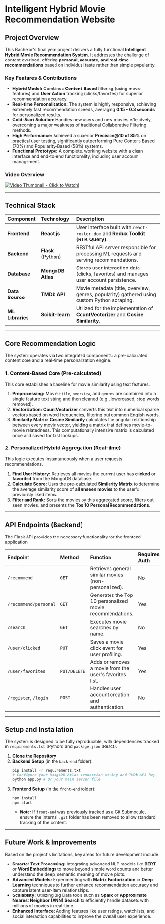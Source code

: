 # Intelligent Hybrid Movie Recommendation Website 

## Project Overview

This Bachelor's final year project delivers a fully functional **Intelligent Hybrid Movie Recommendation System**. It addresses the challenge of content overload, offering **personal, accurate, and real-time recommendations** based on individual taste rather than simple popularity.

### Key Features & Contributions

  * **Hybrid Model:** Combines **Content-Based** filtering (using movie features) and **User Action** tracking (clicks/favorites) for superior recommendation accuracy.
  * **Real-time Personalization:** The system is highly responsive, achieving extremely fast recommendation speeds, averaging **0.15 - 0.3 seconds** for personalized results.
  * **Cold-Start Solution:** Handles new users and new movies effectively, overcoming a major weakness of traditional Collaborative Filtering methods.
  * **High Performance:** Achieved a superior **Precision@10 of 85%** on practical user testing, significantly outperforming Pure Content-Based (70%) and Popularity-Based (58%) systems.
  * **Functional Prototype:** A complete, working website with a clean interface and end-to-end functionality, including user account management.

### Video Overview

[![Video Thumbnail - Click to Watch!]([path/to/your/thumbnail.png](https://youtu.be/EZ7PLJ-qDoo?si=JN86wKEZc9mkpUgZ))]([https://www.youtube.com/watch?v=YourVideoID](https://youtu.be/EZ7PLJ-qDoo?si=JN86wKEZc9mkpUgZ))

-----


## Technical Stack 

| Component | Technology | Description |
| :--- | :--- | :--- |
| **Frontend** | **React.js** | User interface built with `react-router-dom` and **Redux Toolkit (RTK Query)**. |
| **Backend** | **Flask** (Python) | RESTful API server responsible for processing ML requests and serving recommendations. |
| **Database** | **MongoDB Atlas** | Stores user interaction data (clicks, favorites) and manages user account persistence. |
| **Data Source** | **TMDb API** | Movie metadata (title, overview, genres, popularity) gathered using custom Python scraping. |
| **ML Libraries** | **Scikit-learn** | Utilized for the implementation of **CountVectorizer** and **Cosine Similarity**. |

-----

## Core Recommendation Logic 

The system operates via two integrated components: a pre-calculated content core and a real-time personalization engine.

### 1\. Content-Based Core (Pre-calculated)

This core establishes a baseline for movie similarity using text features.

1.  **Preprocessing:** Movie `title`, `overview`, and `genres` are combined into a single feature text string and then cleaned (e.g., lowercased, stop words removed).
2.  **Vectorization:** **CountVectorizer** converts this text into numerical sparse vectors based on word frequencies, filtering out common English words.
3.  **Similarity Matrix:** **Cosine Similarity** calculates the angular relationship between every movie vector, yielding a matrix that defines movie-to-movie relatedness. This computationally intensive matrix is calculated once and saved for fast lookups.

### 2\. Personalized Hybrid Aggregation (Real-time)

This logic executes instantaneously when a user requests recommendations.

1.  **Find User History:** Retrieves all movies the current user has **clicked** or **favorited** from the MongoDB database.
2.  **Calculate Score:** Uses the pre-calculated **Similarity Matrix** to determine the average similarity score of **all unseen movies** to the user's previously liked items.
3.  **Filter and Rank:** Sorts the movies by this aggregated score, filters out seen movies, and presents the **Top 10 Personal Recommendations**.

-----

## API Endpoints (Backend) 

The Flask API provides the necessary functionality for the frontend application:

| Endpoint | Method | Function | Requires Auth |
| :--- | :--- | :--- | :--- |
| `/recommend` | `GET` | Retrieves general similar movies (non-personalized). | No |
| `/recommend/personal`| `GET` | Generates the Top 10 personalized movie recommendations. | Yes |
| `/search` | `GET` | Executes movie searches by name. | No |
| `/user/clicked` | `PUT` | Saves a movie click event for user profiling. | Yes |
| `/user/favorites` | `PUT/DELETE` | Adds or removes a movie from the user's favorites list. | Yes |
| `/register`, `/login` | `POST` | Handles user account creation and authentication. | No |

-----

## Setup and Installation 

The system is designed to be fully reproducible, with dependencies tracked in `requirements.txt` (Python) and `package.json` (React).

1.  **Clone the Repository**
2.  **Backend Setup** (in the `back-end` folder):
    ```bash
    pip install -r requirements.txt
    # Configure your MongoDB Atlas connection string and TMDb API key
    python app.py # Or your main server file
    ```
3.  **Frontend Setup** (in the `front-end` folder):
    ```bash
    npm install
    npm start
    ```
      * ***Note:*** If `front-end` was previously tracked as a Git Submodule, ensure the internal `.git` folder has been removed to allow standard tracking of the content.

-----

## Future Work & Improvements 

Based on the project's limitations, key areas for future development include:

  * **Smarter Text Processing:** Integrating advanced NLP models like **BERT** or **Word Embeddings** to move beyond simple word counts and better understand the deep, semantic meaning of movie plots.
  * **Advanced Models:** Experimenting with **Matrix Factorization** or **Deep Learning** techniques to further enhance recommendation accuracy and capture latent user-item relationships.
  * **Scalability:** Utilizing Big Data tools such as **Spark** or **Approximate Nearest Neighbor (ANN) Search** to efficiently handle datasets with millions of movies in real-time.
  * **Enhanced Interface:** Adding features like user ratings, watchlists, and social interaction capabilities to improve the overall user experience.
